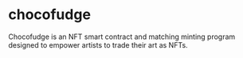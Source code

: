 # chocofudge
Chocofudge is an NFT smart contract and matching minting program designed to empower artists to trade their art as NFTs.
